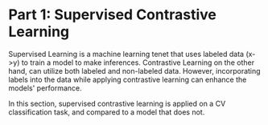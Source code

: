 # Part 1: Supervised Contrastive Learning
Supervised Learning is a machine learning tenet that uses labeled data (x->y) to train a model to make inferences. Contrastive Learning on the other hand, can utilize both labeled and non-labeled data. However, incorporating labels into the data while applying contrastive learning can enhance the models' performance.

In this section, supervised contrastive learning is applied on a CV classification task, and compared to a model that does not.
